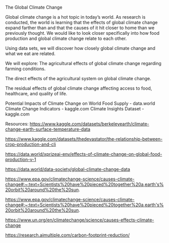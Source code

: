 The Global Climate Change 

Global climate change is a hot topic in today’s world. As research is conducted, the world is learning that the effects of global climate change expand farther than and that the causes of it hit closer to home than we previously thought. We would like to look closer specifically into how food production and global climate change relate to each other. 

Using data sets, we will discover how closely global climate change and what we eat are related.

We will explore: 
The agricultural effects of global climate change regarding farming conditions.

The direct effects of the agricultural system on global climate change.

The residual effects of global climate change affecting access to food, healthcare, and quality of life.



Potential Impacts of Climate Change on World Food Supply - data.world
Climate Change Indicators - kaggle.com
Climate Insights Dataset - kaggle.com



Resources:
https://www.kaggle.com/datasets/berkeleyearth/climate-change-earth-surface-temperature-data 

https://www.kaggle.com/datasets/thedevastator/the-relationship-between-crop-production-and-cli 

https://data.world/xprizeai-env/effects-of-climate-change-on-global-food-production-v-1 
 

 https://data.world/data-society/global-climate-change-data

https://www.epa.gov/climatechange-science/causes-climate-change#:~:text=Scientists%20have%20pieced%20together%20a,earth's%20orbit%20around%20the%20sun.

https://www.epa.gov/climatechange-science/causes-climate-change#:~:text=Scientists%20have%20pieced%20together%20a,earth's%20orbit%20around%20the%20sun.


 https://www.un.org/en/climatechange/science/causes-effects-climate-change 

 https://research.aimultiple.com/carbon-footprint-reduction/
 